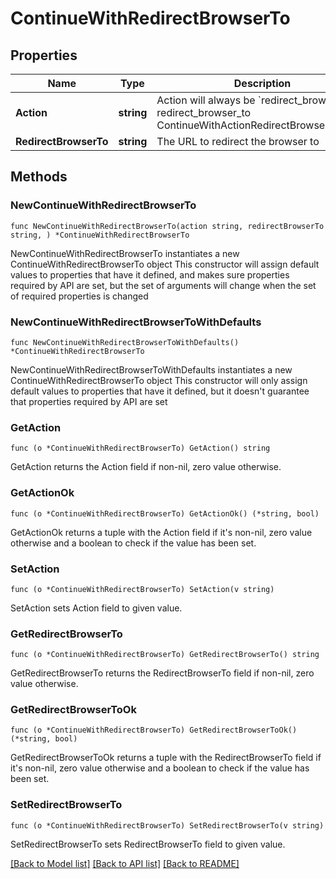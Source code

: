 # ContinueWithRedirectBrowserTo

## Properties

Name | Type | Description | Notes
------------ | ------------- | ------------- | -------------
**Action** | **string** | Action will always be &#x60;redirect_browser_to&#x60; redirect_browser_to ContinueWithActionRedirectBrowserToString | 
**RedirectBrowserTo** | **string** | The URL to redirect the browser to | 

## Methods

### NewContinueWithRedirectBrowserTo

`func NewContinueWithRedirectBrowserTo(action string, redirectBrowserTo string, ) *ContinueWithRedirectBrowserTo`

NewContinueWithRedirectBrowserTo instantiates a new ContinueWithRedirectBrowserTo object
This constructor will assign default values to properties that have it defined,
and makes sure properties required by API are set, but the set of arguments
will change when the set of required properties is changed

### NewContinueWithRedirectBrowserToWithDefaults

`func NewContinueWithRedirectBrowserToWithDefaults() *ContinueWithRedirectBrowserTo`

NewContinueWithRedirectBrowserToWithDefaults instantiates a new ContinueWithRedirectBrowserTo object
This constructor will only assign default values to properties that have it defined,
but it doesn't guarantee that properties required by API are set

### GetAction

`func (o *ContinueWithRedirectBrowserTo) GetAction() string`

GetAction returns the Action field if non-nil, zero value otherwise.

### GetActionOk

`func (o *ContinueWithRedirectBrowserTo) GetActionOk() (*string, bool)`

GetActionOk returns a tuple with the Action field if it's non-nil, zero value otherwise
and a boolean to check if the value has been set.

### SetAction

`func (o *ContinueWithRedirectBrowserTo) SetAction(v string)`

SetAction sets Action field to given value.


### GetRedirectBrowserTo

`func (o *ContinueWithRedirectBrowserTo) GetRedirectBrowserTo() string`

GetRedirectBrowserTo returns the RedirectBrowserTo field if non-nil, zero value otherwise.

### GetRedirectBrowserToOk

`func (o *ContinueWithRedirectBrowserTo) GetRedirectBrowserToOk() (*string, bool)`

GetRedirectBrowserToOk returns a tuple with the RedirectBrowserTo field if it's non-nil, zero value otherwise
and a boolean to check if the value has been set.

### SetRedirectBrowserTo

`func (o *ContinueWithRedirectBrowserTo) SetRedirectBrowserTo(v string)`

SetRedirectBrowserTo sets RedirectBrowserTo field to given value.



[[Back to Model list]](../README.md#documentation-for-models) [[Back to API list]](../README.md#documentation-for-api-endpoints) [[Back to README]](../README.md)


